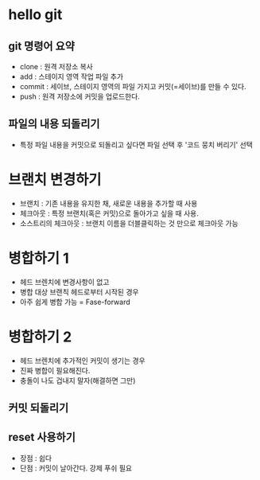 # hello git

## git 명령어 요약

- clone : 원격 저장소 복사
- add : 스테이지 영역 작업 파일 추가
- commit : 세이브, 스테이지 영역의 파일 가지고 커밋(=세이브)를 만들 수 있다.
- push : 원격 저장소에 커밋을 업로드한다.

## 파일의 내용 되돌리기
- 특정 파일 내용을 커밋으로 되돌리고 싶다면 파일 선택 후
'코드 뭉치 버리기' 선택

# 브랜치 변경하기
- 브랜치 : 기존 내용을 유지한 채, 새로운 내용을 추가할 때 사용
- 체크아웃 : 특정 브랜치(혹은 커밋)으로 돌아가고 싶을 때 사용.
- 소스트리의 체크아웃 : 브랜치 이름을 더블클릭하는 것 만으로 체크아웃 가능

# 병합하기 1
- 헤드 브렌치에 변경사항이 없고
- 병합 대상 브랜칙 헤드로부터 시작된 경우
- 아주 쉽게 병합 가능 = Fase-forward

# 병합하기 2
- 헤드 브렌치에 추가적인 커밋이 생기는 경우
- 진짜 병합이 필요해진다.
- 충돌이 나도 겁내지 말자(해결하면 그만)

## 커밋 되돌리기

## reset 사용하기
- 장점 : 쉽다
- 단점 : 커밋이 날아간다. 강제 푸쉬 필요